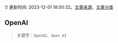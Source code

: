 :alarm_clock: 更新时间: 2023-12-01 18:00:32。[文章来源](/README.md)、[文章分类](/TAGS.md)

## OpenAI


> 关键字：`OpenAI`、`Open AI`



